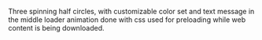 Three spinning half circles, with customizable color set and text message in the middle loader animation done with css used for preloading while web content is being downloaded.
